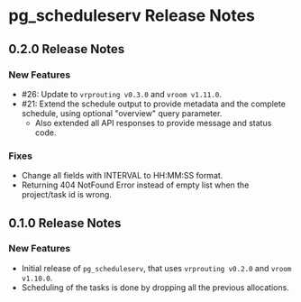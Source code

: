 # pg_scheduleserv Release Notes

## 0.2.0 Release Notes

### New Features

* #26: Update to `vrprouting v0.3.0` and `vroom v1.11.0`.
* #21: Extend the schedule output to provide metadata and the complete schedule, using optional "overview" query parameter.
  * Also extended all API responses to provide message and status code.

### Fixes

* Change all fields with INTERVAL to HH:MM:SS format.
* Returning 404 NotFound Error instead of empty list when the project/task id is wrong.

## 0.1.0 Release Notes

### New Features

* Initial release of `pg_scheduleserv`, that uses `vrprouting v0.2.0` and `vroom v1.10.0`.
* Scheduling of the tasks is done by dropping all the previous allocations.
